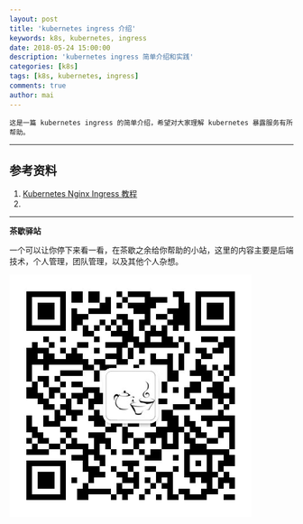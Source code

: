 ```yaml
---
layout: post
title: 'kubernetes ingress 介绍'
keywords: k8s, kubernetes, ingress
date: 2018-05-24 15:00:00
description: 'kubernetes ingress 简单介绍和实践'
categories: [k8s]
tags: [k8s, kubernetes, ingress]
comments: true
author: mai
---
```


    这是一篇 kubernetes ingress 的简单介绍，希望对大家理解 kubernetes 暴露服务有所帮助。

----



## 参考资料

1. [Kubernetes Nginx Ingress 教程](https://mritd.me/2017/03/04/how-to-use-nginx-ingress/)
2. [](https://mritd.me/2016/12/06/try-traefik-on-kubernetes/)

----

**茶歇驿站**

一个可以让你停下来看一看，在茶歇之余给你帮助的小站，这里的内容主要是后端技术，个人管理，团队管理，以及其他个人杂想。

![茶歇驿站二维码](https://raw.githubusercontent.com/yangwenmai/maiyang.me/master/blog/tech_tea.jpg)
